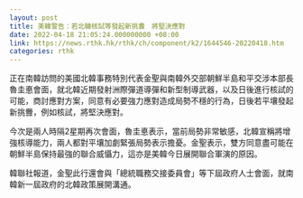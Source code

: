 ```yaml
---
layout: post
title: 美韓警告：若北韓核試等發起新挑釁　將堅決應對
date: 2022-04-18 21:05:24.000000000 +08:00
link: https://news.rthk.hk/rthk/ch/component/k2/1644546-20220418.htm
categories: rthk
---
```


正在南韓訪問的美國北韓事務特別代表金聖與南韓外交部朝鮮半島和平交涉本部長魯圭悳會面，就北韓近期發射洲際彈道導彈和新型制導武器，以及日後進行核試的可能，商討應對方案，同意有必要強力應對造成局勢不穩的行為，日後若平壤發起新挑釁，例如核試，將堅決應對。

今次是兩人時隔2星期再次會面，魯圭悳表示，當前局勢非常敏感，北韓宣稱將增強核導能力，兩人都對平壤加劇緊張局勢表示擔憂。金聖表示，雙方同意盡可能在朝鮮半島保持最強的聯合威懾力，這亦是美韓今日展開聯合軍演的原因。

韓聯社報道，金聖此行還會與「總統職務交接委員會」等下屆政府人士會面，就南韓新一屆政府的北韓政策展開溝通。
